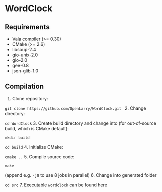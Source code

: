 # WordClock

## Requirements
* Vala compiler (>= 0.30)
* CMake (>= 2.6)
* libsoup-2.4
* gio-unix-2.0
* gio-2.0
* gee-0.8
* json-glib-1.0

## Compilation

1. Clone repository:
  
  `git clone https://github.com/OpenLarry/WordClock.git `
2. Change directory:
  
  `cd WordClock`
3. Create build directory and change into (for out-of-source build, which is CMake default):
  
  `mkdir build`
  
  `cd build`
4. Initialize CMake:
  
  `cmake ..`
5. Compile source code:
  
  `make`
  
  (append e.g. `-j8` to use 8 jobs in parallel)
6. Change into generated folder
  
  `cd src`
7. Executable `wordclock` can be found here
